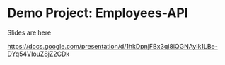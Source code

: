 # Demo Project: Employees-API

Slides are here

https://docs.google.com/presentation/d/1hkDpnjFBx3qi8iQGNAyIk1LBe-DYq54VIouZ8jZ2CDk
